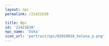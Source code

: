 ```yaml
---
layout: npc
permalink: /21421630

title: Npc
id: '21421630'
npc_name: 'Oska'
icon_url: 'portrait/npc/02010018_helena_p.png'
---
```

